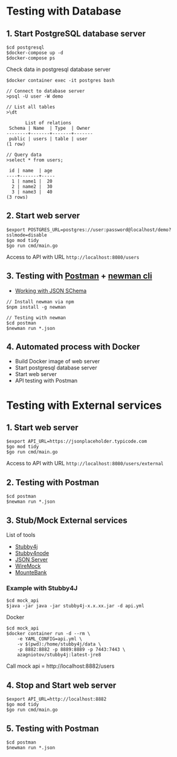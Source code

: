 # Testing with Database

## 1. Start PostgreSQL database server
```
$cd postgresql
$docker-compose up -d
$docker-compose ps
```

Check data in postgresql database server
```
$docker container exec -it postgres bash

// Connect to database server
>psql -U user -W demo

// List all tables
>\dt

       List of relations
 Schema | Name  | Type  | Owner
--------+-------+-------+-------
 public | users | table | user
(1 row)

// Query data
>select * from users;

 id | name  | age
----+-------+-----
  1 | name1 |  20
  2 | name2 |  30
  3 | name3 |  40
(3 rows)
```

## 2. Start web server

```
$export POSTGRES_URL=postgres://user:password@localhost/demo?sslmode=disable 
$go mod tidy
$go run cmd/main.go
```

Access to API with URL `http://localhost:8080/users`

## 3. Testing with [Postman](https://www.postman.com/) + [newman cli](https://www.npmjs.com/package/newman)
* [Working with JSON SChema](https://json-schema.org/understanding-json-schema/)
```
// Install newman via npm
$npm install -g newman

// Testing with newman
$cd postman
$newman run *.json
```

## 4. Automated process with Docker
* Build Docker image of web server
* Start postgresql database server
* Start web server
* API testing with Postman


# Testing with External services

## 1. Start web server

```
$export API_URL=https://jsonplaceholder.typicode.com
$go mod tidy
$go run cmd/main.go
```

Access to API with URL `http://localhost:8080/users/external`

## 2. Testing with Postman
```
$cd postman
$newman run *.json
```

## 3. Stub/Mock External services

List of tools
* [Stubby4j](https://github.com/azagniotov/stubby4j)
* [Stubby4node](https://github.com/mrak/stubby4node)
* [JSON Server](https://github.com/typicode/json-server)
* [WireMock](http://wiremock.org/)
* [MounteBank](http://www.mbtest.org/)

### Example with Stubby4J
```
$cd mock_api
$java -jar java -jar stubby4j-x.x.xx.jar -d api.yml
```


Docker
```
$cd mock_api
$docker container run -d --rm \
    -e YAML_CONFIG=api.yml \
    -v $(pwd):/home/stubby4j/data \
    -p 8882:8882 -p 8889:8889 -p 7443:7443 \
    azagniotov/stubby4j:latest-jre8
```

Call mock api = http://localhost:8882/users


## 4. Stop and Start web server

```
$export API_URL=http://localhost:8882
$go mod tidy
$go run cmd/main.go
```

## 5. Testing with Postman
```
$cd postman
$newman run *.json
```
